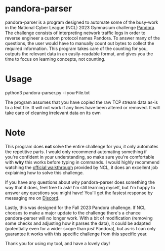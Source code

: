 # pandora-parser

pandora-parser is a program designed to automate some of the busy-work in the National Cyber League (NCL) 2023 Gymnasium challenge [Pandora](https://cyberskyline.com/module/64a82dca2e238f05f404230f/5879108318592673927d3dd6/587952a318592673927d49ed). The challenge consists of interpreting network traffic logs in order to reverse engineer a custom protocol names Pandora. To answer many of the questions, the user would have to manually count out bytes to collect the required information. This program takes care of the counting for you, outputs the relevant data in an easily-readable format, and gives you the time to focus on learning concepts, not counting.

# Usage

  python3 pandora-parser.py -i yourFile.txt

The program assumes that you have copied the raw TCP stream data as-is to a text file. It will not work if any lines have been altered or removed. It will take care of cleaning irrelevant data on its own

# Note

This program does **not** solve the entire challenge for you, it only automates the repetitive parts. I would only recommend automating something if you're confident in your understanding, so make sure you're comfortable with **why** this works before typing in commands. I would highly recommend watching the [official walkthrough](https://www.youtube.com/watch?v=70grYjg3fuE&t=50s) provided by NCL, it does an excellent job explaining how to solve this challenge. 

If you have any questions about *why* pandora-parser does something the way that it does, feel free to ask! I'm still learning myself, but I'm happy to answer any questions you might have! You'll get the fastest response by messaging me on [Discord](https://discordapp.com/users/arkryder).

Lastly, this was designed for the Fall 2023 Pandora challenge. If NCL chooses to make a major update to the challenge there's a chance pandora-parser will no longer work. With a bit of modification (removing some checks and adjusting how it parses the data), it could be adapted (potentially even for a wider scope than *just* Pandora), but as-is I can only guarantee it works with this specific challenge from this specific year.

Thank you for using my tool, and have a lovely day!
